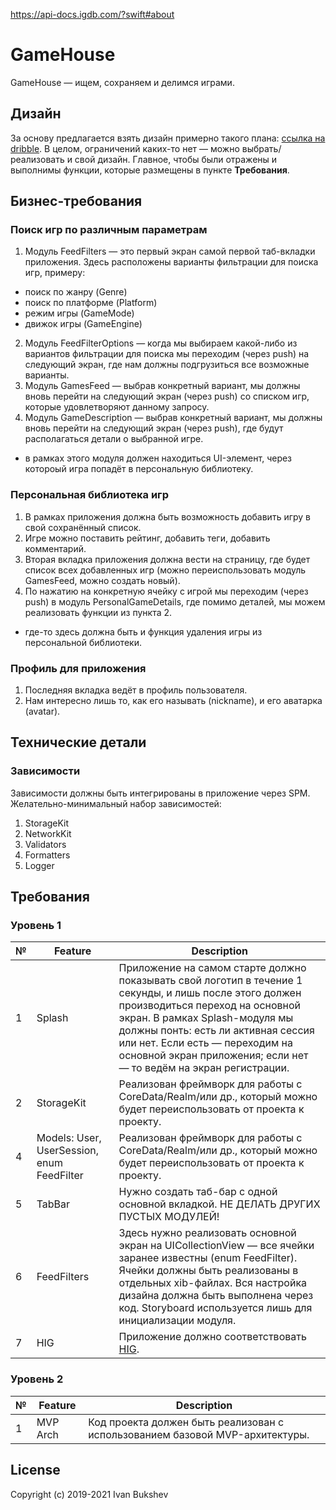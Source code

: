 https://api-docs.igdb.com/?swift#about

# GameHouse
GameHouse — ищем, сохраняем и делимся играми.

## Дизайн
За основу предлагается взять дизайн примерно такого плана: [ссылка на dribble](https://dribbble.com/shots/15461206-Bardeal-Online-Shop-UI-KIT).
В целом, ограничений каких-то нет — можно выбрать/реализовать и свой дизайн. Главное, чтобы были отражены и выполнимы функции, которые размещены в пункте **Требования**.

## Бизнес-требования

### Поиск игр по различным параметрам
1. Модуль FeedFilters — это первый экран самой первой таб-вкладки приложения. Здесь расположены варианты фильтрации для поиска игр, примеру: 
 - поиск по жанру (Genre)
 - поиск по платформе (Platform)
 - режим игры (GameMode)
 - движок игры (GameEngine)
2. Модуль FeedFilterOptions — когда мы выбираем какой-либо из вариантов фильтрации для поиска мы переходим (через push) на следующий экран, где нам должны подгрузиться все возможные варианты.
3. Модуль GamesFeed — выбрав конкретный вариант, мы должны вновь перейти на следующий экран (через push) со списком игр, которые удовлетворяют данному запросу.
4. Модуль GameDescription — выбрав конкретный вариант, мы должны вновь перейти на следующий экран (через push), где будут располагаться детали о выбранной игре.
 - в рамках этого модуля должен находиться UI-элемент, через котороый игра попадёт в персональную библиотеку.

### Персональная библиотека игр
1. В рамках приложения должна быть возможность добавить игру в свой сохранённый список.
2. Игре можно поставить рейтинг, добавить теги, добавить комментарий.
3. Вторая вкладка приложения должна вести на страницу, где будет список всех добавленных игр (можно переиспользовать модуль GamesFeed, можно создать новый).
4. По нажатию на конкретную ячейку с игрой мы переходим (через push) в модуль PersonalGameDetails, где помимо деталей, мы можем реализовать функции из пункта 2.
 - где-то здесь должна быть и функция удаления игры из персональной библиотеки.

### Профиль для приложения
1. Последняя вкладка ведёт в профиль пользователя.
2. Нам интересно лишь то, как его называть (nickname), и его аватарка (avatar).

## Технические детали

### Зависимости 
Зависимости должны быть интегрированы в приложение через SPM.
Желательно-минимальный набор зависимостей:
1. StorageKit
2. NetworkKit
3. Validators
4. Formatters
5. Logger

## Требования
### Уровень 1
| № | Feature | Description |
| -- | -- | --------------- |
| 1 | Splash | Приложение на самом старте должно показывать свой логотип в течение 1 секунды, и лишь после этого должен производиться переход на основной экран. В рамках Splash-модуля мы должны понть: есть ли активная сессия или нет. Если есть — переходим на основной экран приложения; если нет — то ведём на экран регистрации. |
| 2 | StorageKit  | Реализован фреймворк для работы с CoreData/Realm/или др., который можно будет переиспользовать от проекта к проекту. |
| 4 | Models: User, UserSession, enum FeedFilter | Реализован фреймворк для работы с CoreData/Realm/или др., который можно будет переиспользовать от проекта к проекту. |
| 5 | TabBar | Нужно создать таб-бар с одной основной вкладкой. НЕ ДЕЛАТЬ ДРУГИХ ПУСТЫХ МОДУЛЕЙ! |
| 6 | FeedFilters | Здесь нужно реализовать основной экран на UICollectionView — все ячейки заранее известны (enum FeedFilter). Ячейки должны быть реализованы в отдельных xib-файлах. Вся настройка дизайна должна быть выполнена через код. Storyboard используется лишь для инициализации модуля. |
| 7 | HIG | Приложение должно соответствовать [HIG](https://developer.apple.com/design/human-interface-guidelines/ios/overview/themes/). |

### Уровень 2
| № | Feature | Description |
| -- | -- | --------------- |
| 1 | MVP Arch | Код проекта должен быть реализован с использованием базовой MVP-архитектуры. |

## License

Copyright (c) 2019-2021 Ivan Bukshev

